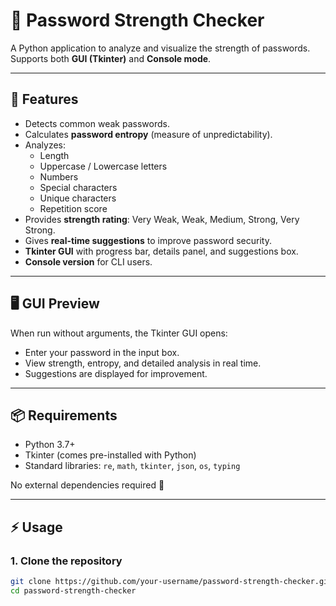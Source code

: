# 🔑 Password Strength Checker

A Python application to analyze and visualize the strength of passwords.  
Supports both **GUI (Tkinter)** and **Console mode**.

---

## 🚀 Features
- Detects common weak passwords.
- Calculates **password entropy** (measure of unpredictability).
- Analyzes:
  - Length
  - Uppercase / Lowercase letters
  - Numbers
  - Special characters
  - Unique characters
  - Repetition score
- Provides **strength rating**: Very Weak, Weak, Medium, Strong, Very Strong.
- Gives **real-time suggestions** to improve password security.
- **Tkinter GUI** with progress bar, details panel, and suggestions box.
- **Console version** for CLI users.

---

## 🖥️ GUI Preview
When run without arguments, the Tkinter GUI opens:  
- Enter your password in the input box.  
- View strength, entropy, and detailed analysis in real time.  
- Suggestions are displayed for improvement.  

---

## 📦 Requirements
- Python 3.7+
- Tkinter (comes pre-installed with Python)
- Standard libraries: `re`, `math`, `tkinter`, `json`, `os`, `typing`

No external dependencies required 🎉

---

## ⚡ Usage

### 1. Clone the repository
```bash
git clone https://github.com/your-username/password-strength-checker.git
cd password-strength-checker

